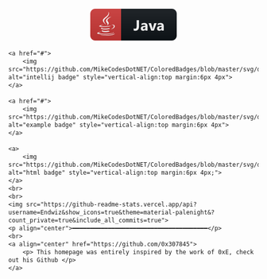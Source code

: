 <p align="center">
    <a href="#">
        <img src="https://github.com/MikeCodesDotNET/ColoredBadges/blob/master/svg/dev/languages/java.svg" alt="java badge" style="vertical-align:top margin:6px 4px">
    </a> 

    <a href="#">
        <img src="https://github.com/MikeCodesDotNET/ColoredBadges/blob/master/svg/dev/tools/jetbrains_intellij.svg" alt="intellij badge" style="vertical-align:top margin:6px 4px">
    </a> 

    <a href="#">
        <img src="https://github.com/MikeCodesDotNET/ColoredBadges/blob/master/svg/dev/tools/bash.svg" alt="example badge" style="vertical-align:top margin:6px 4px">
    </a>

    <a>
        <img src="https://github.com/MikeCodesDotNET/ColoredBadges/blob/master/svg/dev/languages/html.svg" alt="html badge" style="vertical-align:top margin:6px 4px;">
    </a>
    <br>
    <br>
    <img src="https://github-readme-stats.vercel.app/api?username=Endwiz&show_icons=true&theme=material-palenight&?count_private=true&include_all_commits=true">
    <p align="center">━━━━━━━━━━━━━━━━━━━━━━━━━━━━━━━━━━━━━━</p>
    <br>
    <a align="center" href="https://github.com/0x307845">
        <p> This homepage was entirely inspired by the work of 0xE, check out his Github </p>
    </a>
</p>
